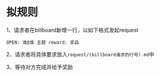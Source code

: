 # 拟规则

1、请求者在billboard新增一行，以如下格式发起request
```
OPEN: 谁@谁 主题 reward: 奖品
```

2、请求者将具体要求放入`request/(billboard请求的行号).md`中

3、等待对方完成并给予奖励
